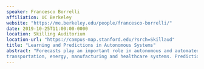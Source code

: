 ```yaml
---
speaker: Francesco Borrelli
affiliation: UC Berkeley
website: "https://me.berkeley.edu/people/francesco-borrelli/"
date: 2019-10-25T11:00:00-0000
location: Skilling Auditorium
location-url: "https://campus-map.stanford.edu/?srch=Skillaud"
title: "Learning and Predictions in Autonomous Systems"
abstract: "Forecasts play an important role in autonomous and automated systems. Applications include
transportation, energy, manufacturing and healthcare systems. Predictions of systems dynamics, human behavior and environment conditions can improve safety and performance of the resulting system. However, constraint satisfaction, performance guarantees and real-time computation are challenged by the growing complexity of the engineered system, the human/machine interaction and the uncertainty of the environment where the system operates. Our research over the past years has focused on predictive control design for autonomous systems performing iterative tasks. In this talk I will first provide an overview of the theory and tools that we have developed for the systematic design of learning predictive controllers. Then, I will focus on recent results on the use of data to efficiently formulate stochastic MPC problems which autonomously improve performance in iterative tasks. Throughout the talk I will focus on autonomous cars and solar power plants to motivate our research and show the benefits of the proposed techniques."
---
```


